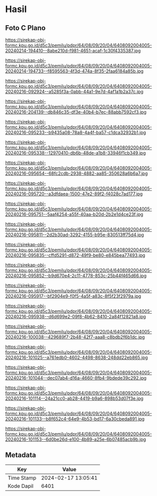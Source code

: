 # Hasil

## Foto C Plano

https://sirekap-obj-formc.kpu.go.id/d5c3/pemilu/pdpr/64/08/09/20/04/6408092004005-20240214-194410--8abe210d-f981-4651-acaf-1c30f4335387.jpg

https://sirekap-obj-formc.kpu.go.id/d5c3/pemilu/pdpr/64/08/09/20/04/6408092004005-20240214-194733--f8595563-4f3d-474a-8f35-2faa6184a85b.jpg

https://sirekap-obj-formc.kpu.go.id/d5c3/pemilu/pdpr/64/08/09/20/04/6408092004005-20240216-092924--a5285f3a-0abb-44a1-9e7d-4af1a1b2a37c.jpg

https://sirekap-obj-formc.kpu.go.id/d5c3/pemilu/pdpr/64/08/09/20/04/6408092004005-20240216-204139--db846c35-df3e-40b4-b7ec-88abb7592cf3.jpg

https://sirekap-obj-formc.kpu.go.id/d5c3/pemilu/pdpr/64/08/09/20/04/6408092004005-20240216-095233--b9435a08-78a8-4a4f-ba57-c1dca32932b1.jpg

https://sirekap-obj-formc.kpu.go.id/d5c3/pemilu/pdpr/64/08/09/20/04/6408092004005-20240216-095338--12970410-db6b-48de-a1b8-33946f1cb349.jpg

https://sirekap-obj-formc.kpu.go.id/d5c3/pemilu/pdpr/64/08/09/20/04/6408092004005-20240216-095654--68fc2cdb-2938-4882-aa85-350628a6b6a7.jpg

https://sirekap-obj-formc.kpu.go.id/d5c3/pemilu/pdpr/64/08/09/20/04/6408092004005-20240216-095720--a3dfdaea-1500-47e2-89f2-f4028c7ad177.jpg

https://sirekap-obj-formc.kpu.go.id/d5c3/pemilu/pdpr/64/08/09/20/04/6408092004005-20240216-095751--5aaf4254-a55f-40aa-b20d-2b2e1d4ce23f.jpg

https://sirekap-obj-formc.kpu.go.id/d5c3/pemilu/pdpr/64/08/09/20/04/6408092004005-20240216-095811--2d2b30ad-3292-4155-b95e-830513ff75d4.jpg

https://sirekap-obj-formc.kpu.go.id/d5c3/pemilu/pdpr/64/08/09/20/04/6408092004005-20240216-095835--cffd5291-d872-49f9-be80-e845bea77493.jpg

https://sirekap-obj-formc.kpu.go.id/d5c3/pemilu/pdpr/64/08/09/20/04/6408092004005-20240216-095852--b9d670e4-2c11-4778-853c-25b44f465d66.jpg

https://sirekap-obj-formc.kpu.go.id/d5c3/pemilu/pdpr/64/08/09/20/04/6408092004005-20240216-095917--bf2904e9-f0f5-4a5f-a83c-8f5f23f2979a.jpg

https://sirekap-obj-formc.kpu.go.id/d5c3/pemilu/pdpr/64/08/09/20/04/6408092004005-20240216-095938--d6d699e2-09f8-4b62-8410-2a84f12821a8.jpg

https://sirekap-obj-formc.kpu.go.id/d5c3/pemilu/pdpr/64/08/09/20/04/6408092004005-20240216-100038--429689f7-2b48-42f7-aaa8-c8bdb2f6b1dc.jpg

https://sirekap-obj-formc.kpu.go.id/d5c3/pemilu/pdpr/64/08/09/20/04/6408092004005-20240216-101025--a761edb0-4602-4498-8638-248dd22eb865.jpg

https://sirekap-obj-formc.kpu.go.id/d5c3/pemilu/pdpr/64/08/09/20/04/6408092004005-20240216-101044--dec07ab4-d16a-4660-8fb4-9bdede39c292.jpg

https://sirekap-obj-formc.kpu.go.id/d5c3/pemilu/pdpr/64/08/09/20/04/6408092004005-20240216-101114--24a21cc0-ab28-4419-b9a6-898b53d07f3e.jpg

https://sirekap-obj-formc.kpu.go.id/d5c3/pemilu/pdpr/64/08/09/20/04/6408092004005-20240216-101133--b8f652c4-64e9-4b53-bd17-6a30cbeda891.jpg

https://sirekap-obj-formc.kpu.go.id/d5c3/pemilu/pdpr/64/08/09/20/04/6408092004005-20240216-101153--6d0be26d-e100-4b89-a25e-6b07485acb9b.jpg


## Metadata

| Key        | Value               |
| ---------- | ------------------- |
| Time Stamp | 2024-02-17 13:05:41 |
| Kode Dapil | 6401                |



